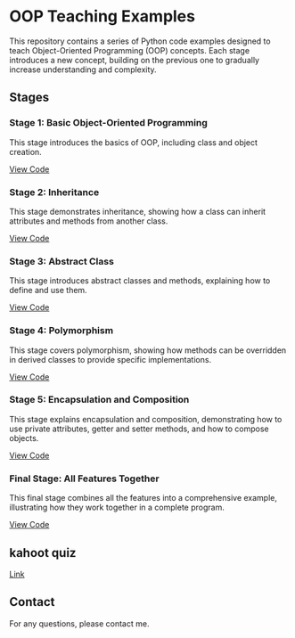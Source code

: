 # OOP Teaching Examples

This repository contains a series of Python code examples designed to teach Object-Oriented Programming (OOP) concepts. Each stage introduces a new concept, building on the previous one to gradually increase understanding and complexity.

## Stages

### Stage 1: Basic Object-Oriented Programming
This stage introduces the basics of OOP, including class and object creation.

[View Code](https://github.com/MeirG9/OOP-Teaching-Examples/blob/main/Basic%20OOP.py)

### Stage 2: Inheritance
This stage demonstrates inheritance, showing how a class can inherit attributes and methods from another class.

[View Code](https://github.com/MeirG9/OOP-Teaching-Examples/blob/main/Inheritance.py)

### Stage 3: Abstract Class
This stage introduces abstract classes and methods, explaining how to define and use them.

[View Code](https://github.com/MeirG9/OOP-Teaching-Examples/blob/main/Abstract%20Class.py)

### Stage 4: Polymorphism
This stage covers polymorphism, showing how methods can be overridden in derived classes to provide specific implementations.

[View Code](https://github.com/MeirG9/OOP-Teaching-Examples/blob/main/Polymorphism.py)

### Stage 5: Encapsulation and Composition
This stage explains encapsulation and composition, demonstrating how to use private attributes, getter and setter methods, and how to compose objects.

[View Code](https://github.com/MeirG9/OOP-Teaching-Examples/blob/main/Encapsulation%20and%20Composition.py)

### Final Stage: All Features Together
This final stage combines all the features into a comprehensive example, illustrating how they work together in a complete program.

[View Code](https://github.com/MeirG9/OOP-Teaching-Examples/blob/main/All%20Features%20Together.py)


## kahoot quiz
[Link](https://create.kahoot.it/share/oop/f49d5048-4472-4532-bac6-e3bb4935780d)

## Contact
For any questions, please contact me.
